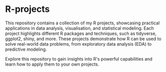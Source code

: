 # R-projects
This repository contains a collection of my R projects, showcasing practical applications in data analysis, visualisation, and statistical modeling. Each project highlights different R packages and techniques, such as tidyverse, ggplot2, shiny, and more. These projects demonstrate how R can be used to solve real-world data problems, from exploratory data analysis (EDA) to predictive modeling.

Explore this repository to gain insights into R's powerful capabilities and learn how to apply them to your own projects.
